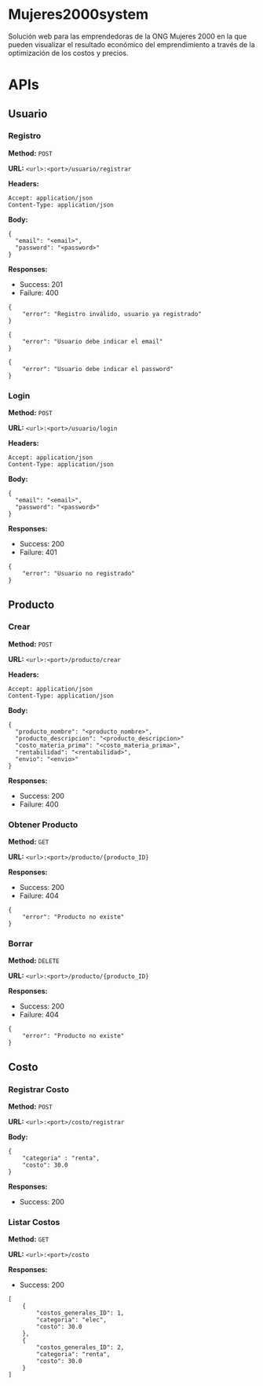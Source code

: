# Mujeres2000system
Solución web para las emprendedoras de la ONG Mujeres 2000 en la que pueden visualizar el resultado económico del emprendimiento a través de la optimización de los costos y precios.

# APIs

## Usuario

### Registro

**Method:** `POST`

**URL:** `<url>:<port>/usuario/registrar`

**Headers:**
```
Accept: application/json
Content-Type: application/json
```

**Body:** 
```
{
  "email": "<email>",
  "password": "<password>"
}
```

**Responses:**
- Success: 201
- Failure: 400
```
{
    "error": "Registro inválido, usuario ya registrado"
}
```
```
{
    "error": "Usuario debe indicar el email"
}
```
```
{
    "error": "Usuario debe indicar el password"
}
```

### Login

**Method:** `POST`

**URL:** `<url>:<port>/usuario/login`

**Headers:**
```
Accept: application/json
Content-Type: application/json
```

**Body:** 
```
{
  "email": "<email>",
  "password": "<password>"
}
```

**Responses:**
- Success: 200
- Failure: 401
```
{
    "error": "Usuario no registrado"
}
```

## Producto

### Crear

**Method:** `POST`

**URL:** `<url>:<port>/producto/crear`

**Headers:**
```
Accept: application/json
Content-Type: application/json
```

**Body:** 
```
{
  "producto_nombre": "<producto_nombre>",
  "producto_descripcion": "<producto_descripcion>"
  "costo_materia_prima": "<costo_materia_prima>",
  "rentabilidad": "<rentabilidad>",
  "envio": "<envio>"
}
```

**Responses:**
- Success: 200
- Failure: 400

### Obtener Producto

**Method:** `GET`

**URL:** `<url>:<port>/producto/{producto_ID}`

**Responses:**
- Success: 200
- Failure: 404
```
{
    "error": "Producto no existe"
}
```

### Borrar
**Method:** `DELETE`

**URL:** `<url>:<port>/producto/{producto_ID}`

**Responses:**
- Success: 200
- Failure: 404
```
{
    "error": "Producto no existe"
}
```

## Costo

### Registrar Costo
**Method:** `POST`

**URL:** `<url>:<port>/costo/registrar`

**Body:** 
```
{
    "categoria" : "renta",
    "costo": 30.0
}
```

**Responses:**
- Success: 200

### Listar Costos
**Method:** `GET`

**URL:** `<url>:<port>/costo`

**Responses:**
- Success: 200
```
[
    {
        "costos_generales_ID": 1,
        "categoria": "elec",
        "costo": 30.0
    },
    {
        "costos_generales_ID": 2,
        "categoria": "renta",
        "costo": 30.0
    }
]
```